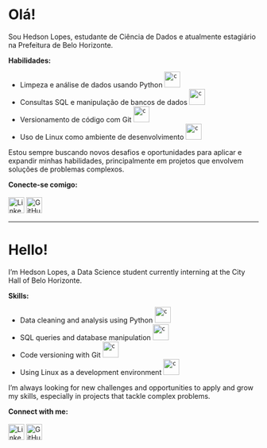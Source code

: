 # Olá!

Sou Hedson Lopes, estudante de Ciência de Dados e atualmente estagiário na Prefeitura de Belo Horizonte.<br>

**Habilidades:**

-   Limpeza e análise de dados usando Python <code><img height="32" src="https://img.icons8.com/?size=100&id=l75OEUJkPAk4&format=png&color=000000" alt="c"/></code>
-   Consultas SQL e manipulação de bancos de dados <code><img height="32" src="https://img.icons8.com/?size=100&id=42904&format=png&color=000000" alt="c"/></code>
-   Versionamento de código com Git <code><img height="32" src="https://img.icons8.com/?size=100&id=20906&format=png&color=000000" alt="c"/></code>
-   Uso de Linux como ambiente de desenvolvimento <code><img height="32" src="https://img.icons8.com/?size=100&id=17842&format=png&color=000000" alt="c"/></code>

Estou sempre buscando novos desafios e oportunidades para aplicar e expandir minhas habilidades, principalmente em projetos que envolvem soluções de problemas complexos.

**Conecte-se comigo:**<br><br>
<a href="https://www.linkedin.com/in/redsonlopez/"><img height="32" src="https://img.icons8.com/?size=100&id=13930&format=png&color=000000" alt="LinkedIn"/></a> <a href="https://github.com/redsonlopez/"><img height="32" src="https://img.icons8.com/?size=100&id=efFfwotdkiU5&format=png&color=000000" alt="GitHub"/></a>

----------

# Hello!

I’m Hedson Lopes, a Data Science student currently interning at the City Hall of Belo Horizonte.<br>

**Skills:**

-   Data cleaning and analysis using Python <code><img height="32" src="https://img.icons8.com/?size=100&id=l75OEUJkPAk4&format=png&color=000000" alt="c"/></code>
-   SQL queries and database manipulation <code><img height="32" src="https://img.icons8.com/?size=100&id=42904&format=png&color=000000" alt="c"/></code>
-   Code versioning with Git <code><img height="32" src="https://img.icons8.com/?size=100&id=20906&format=png&color=000000" alt="c"/></code>
-   Using Linux as a development environment <code><img height="32" src="https://img.icons8.com/?size=100&id=17842&format=png&color=000000" alt="c"/></code>

I’m always looking for new challenges and opportunities to apply and grow my skills, especially in projects that tackle complex problems.

**Connect with me:**<br><br>
<a href="https://www.linkedin.com/in/redsonlopez/"><img height="32" src="https://img.icons8.com/?size=100&id=13930&format=png&color=000000" alt="LinkedIn"/></a> <a href="https://github.com/redsonlopez/"><img height="32" src="https://img.icons8.com/?size=100&id=efFfwotdkiU5&format=png&color=000000" alt="GitHub"/></a>

